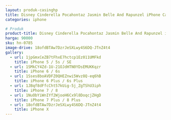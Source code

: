 ```yaml
---
layout: produk-casinghp
title: Disney Cinderella Pocahontaz Jasmin Belle And Rapunzel iPhone Case
categories: iphone

# Produk
product-title: Disney Cinderella Pocahontaz Jasmin Belle And Rapunzel iPhone Case
harga: 90000
sku: hn-0785
image-drive: 18ofdBTAw7DzrJeSXLwy4S6DQ-JTnZ4t4
gallery:
  - url: 1jpGmxCeZB7tFhxE7hctcp1Ez011UMFkd
    title: iPhone 5 / 5s / SE
  - url: 1SMkCY4Zd-1U-21OJdHTN0YDsEMUKKqzr
    title: iPhone 6 / 6s
  - url: 1Sses8boAVDFZ0QHEZnwi5Wvz8Q-eq6hB
    title: iPhone 6 Plus / 6s Plus
  - url: 1JBqf8dFfcCht57kUig-5j_ZgTShU3iph
    title: iPhone 7 / 8
  - url: 1NuObYiWnIYf2WjooH6Cx9l8DoqcjZHgD
    title: iPhone 7 Plus / 8 Plus
  - url: 18ofdBTAw7DzrJeSXLwy4S6DQ-JTnZ4t4
    title: iPhone X
---
```

